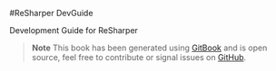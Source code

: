 #ReSharper DevGuide

Development Guide for ReSharper

> **Note** This book has been generated using [GitBook](http://www.gitbook.io) and is open source, feel free to contribute or signal issues on [GitHub](https://github.com/citizenmatt/citizenmatt/resharper-devguide).
